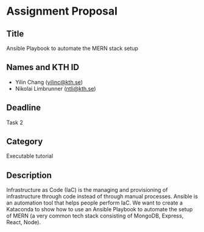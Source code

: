 # Assignment Proposal

## Title

Ansible Playbook to automate the MERN stack setup

## Names and KTH ID

- Yilin Chang (yilinc@kth.se)
- Nikolai Limbrunner (ntli@kth.se)

## Deadline

Task 2

## Category

Executable tutorial

## Description

Infrastructure as Code (IaC) is the managing and provisioning of infrastructure through code instead of through manual processes. Ansible is an automation tool that helps people perform IaC. 
We want to create a Kataconda to show how to use an Ansible Playbook to automate the setup of MERN (a very common tech stack consisting of MongoDB, Express, React, Node).

